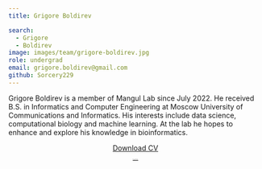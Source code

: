 ```yaml
---
title: Grigore Boldirev

search:
  - Grigore
  - Boldirev
image: images/team/grigore-boldirev.jpg 
role: undergrad 
email: grigore.boldirev@gmail.com
github: Sorcery229
---
```


Grigore Boldirev is a member of Mangul Lab since July 2022. He received B.S. in Informatics and Computer Engineering at Moscow University of Communications and Informatics. His interests include data science, computational biology and machine learning. At the lab he hopes to enhance and explore his knowledge in bioinformatics.
<center><a rel="noreferrer" target="_blank" style: "font-size: 1.5px" href="https://google.com">Download CV</a></center>
<p></p>
<center><a target="_blank" style="font-size: 1.5px" href="https://scholar.google.com/citations?hl=en&user=gMGrvhsAAAAJ&view_op=list_works&sortby=pubdate">Google Scholar</a></center>
